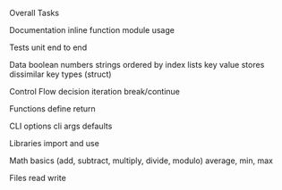 Overall Tasks


Documentation
  inline
  function
  module
  usage


Tests
  unit
  end to end


Data
  boolean
  numbers
  strings
  ordered by index lists
  key value stores
  dissimilar key types (struct)


Control Flow
  decision
  iteration
  break/continue


Functions
  define
  return


CLI
  options
  cli args
  defaults


Libraries
  import and use


Math
  basics (add, subtract, multiply, divide, modulo)
  average, min, max


Files
  read
  write

